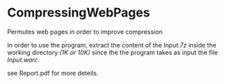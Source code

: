 # CompressingWebPages
Permutes web pages in order to improve compression

In order to use the program, extract the content of the *Input.7z* inside the working directory *(1K or 10K)*
since the the program takes as input the file *Input.warc*.

see Report.pdf for more deteils.
